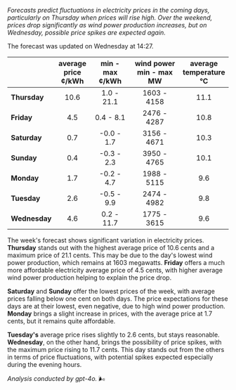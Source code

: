 *Forecasts predict fluctuations in electricity prices in the coming days, particularly on Thursday when prices will rise high. Over the weekend, prices drop significantly as wind power production increases, but on Wednesday, possible price spikes are expected again.*

The forecast was updated on Wednesday at 14:27.

|            | average<br>price<br>¢/kWh | min - max<br>¢/kWh | wind power<br>min - max<br>MW | average<br>temperature<br>°C |
|:-----------|:----------------:|:----------------:|:-------------:|:-------------:|
| **Thursday**  | 10.6               | 1.0 - 21.1          | 1603 - 4158         | 11.1               |
| **Friday**    | 4.5                | 0.4 - 8.1           | 2476 - 4287         | 10.8               |
| **Saturday**  | 0.7                | -0.0 - 1.7          | 3156 - 4671         | 10.3               |
| **Sunday**    | 0.4                | -0.3 - 2.3          | 3950 - 4765         | 10.1               |
| **Monday**    | 1.7                | -0.2 - 4.7          | 1988 - 5115         | 9.6                |
| **Tuesday**   | 2.6                | -0.5 - 9.9          | 2474 - 4982         | 9.8                |
| **Wednesday** | 4.6                | 0.2 - 11.7          | 1775 - 3615         | 9.6                |

The week's forecast shows significant variation in electricity prices. **Thursday** stands out with the highest average price of 10.6 cents and a maximum price of 21.1 cents. This may be due to the day's lowest wind power production, which remains at 1603 megawatts. **Friday** offers a much more affordable electricity average price of 4.5 cents, with higher average wind power production helping to explain the price drop.

**Saturday** and **Sunday** offer the lowest prices of the week, with average prices falling below one cent on both days. The price expectations for these days are at their lowest, even negative, due to high wind power production. **Monday** brings a slight increase in prices, with the average price at 1.7 cents, but it remains quite affordable.

**Tuesday's** average price rises slightly to 2.6 cents, but stays reasonable. **Wednesday**, on the other hand, brings the possibility of price spikes, with the maximum price rising to 11.7 cents. This day stands out from the others in terms of price fluctuations, with potential spikes expected especially during the evening hours.

*Analysis conducted by gpt-4o.* 🌬️
